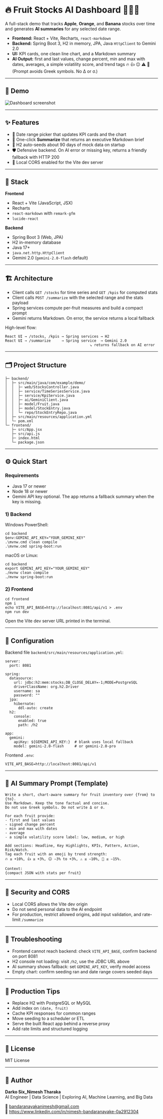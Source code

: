 # 🔥 Fruit Stocks AI Dashboard 🍎🍊🍌

A full-stack demo that tracks **Apple**, **Orange**, and **Banana** stocks over time and generates **AI summaries** for any selected date range.

- **Frontend:** React + Vite, Recharts, `react-markdown`
- **Backend:** Spring Boot 3, H2 in memory, JPA, Java `HttpClient` to Gemini 2.0
- **UI:** KPI cards, one clean line chart, and a Markdown summary
- **AI Output:** first and last values, change percent, min and max with dates, averages, a simple volatility score, and trend tags 🔥 👍 😐 ⚠️ 🚨  
  (Prompt avoids Greek symbols. No Δ or σ.)

---

## 📸 Demo

![Dashboard screenshot](https://github.com/user-attachments/assets/59437fe3-88b2-4db3-a54c-9c8024e134b7 "KPI cards, line chart, and AI summary")

---

## ✨ Features

- 🎯 Date range picker that updates KPI cards and the chart  
- 🧠 One-click **Summarize** that returns an executive Markdown brief  
- 🌱 H2 auto-seeds about 90 days of mock data on startup  
- 🛡️ Defensive backend. On AI error or missing key, returns a friendly fallback with HTTP 200  
- 🔗 Local CORS enabled for the Vite dev server

---

## 🧰 Stack

**Frontend**
- React + Vite (JavaScript, JSX)
- Recharts
- `react-markdown` with `remark-gfm`
- `lucide-react`

**Backend**
- Spring Boot 3 (Web, JPA)
- H2 in-memory database
- Java 17+
- `java.net.http.HttpClient`
- Gemini 2.0 (`gemini-2.0-flash` default)

---

## 🏗️ Architecture

- Client calls `GET /stocks` for time series and `GET /kpis` for computed stats  
- Client calls `POST /summarize` with the selected range and the stats payload  
- Spring services compute per-fruit measures and build a compact prompt  
- Gemini returns Markdown. On error, the service returns a local fallback

High-level flow:

    React UI → /stocks, /kpis → Spring services → H2
    React UI → /summarize     → Spring service  → Gemini 2.0
                                           ↘ returns fallback on AI error

---

## 🗂️ Project Structure

    ├─ backend/
    │  ├─ src/main/java/com/example/demo/
    │  │  ├─ web/StocksController.java
    │  │  ├─ service/TimeSeriesService.java
    │  │  ├─ service/KpiService.java
    │  │  ├─ ai/GeminiClient.java
    │  │  ├─ model/Fruit.java
    │  │  ├─ model/StockEntry.java
    │  │  └─ repo/StockEntryRepo.java
    │  ├─ src/main/resources/application.yml
    │  └─ pom.xml
    └─ frontend/
       ├─ src/App.jsx
       ├─ src/api.js
       ├─ index.html
       └─ package.json

---

## ⚙️ Quick Start

### Requirements
- Java 17 or newer  
- Node 18 or newer  
- Gemini API key optional. The app returns a fallback summary when the key is missing.

### 1) Backend

Windows PowerShell:

    cd backend
    $env:GEMINI_API_KEY="YOUR_GEMINI_KEY"
    .\mvnw.cmd clean compile
    .\mvnw.cmd spring-boot:run

macOS or Linux:

    cd backend
    export GEMINI_API_KEY="YOUR_GEMINI_KEY"
    ./mvnw clean compile
    ./mvnw spring-boot:run

### 2) Frontend

    cd frontend
    npm i
    echo VITE_API_BASE=http://localhost:8081/api/v1 > .env
    npm run dev

Open the Vite dev server URL printed in the terminal.

---

## 🧾 Configuration

Backend file `backend/src/main/resources/application.yml`:

    server:
      port: 8081

    spring:
      datasource:
        url: jdbc:h2:mem:stocks;DB_CLOSE_DELAY=-1;MODE=PostgreSQL
        driverClassName: org.h2.Driver
        username: sa
        password: ""
      jpa:
        hibernate:
          ddl-auto: create
      h2:
        console:
          enabled: true
          path: /h2

    app:
      gemini:
        apiKey: ${GEMINI_API_KEY:}  # blank uses local fallback
        model: gemini-2.0-flash     # or gemini-2.0-pro

Frontend `.env`:

    VITE_API_BASE=http://localhost:8081/api/v1

---

## 🧠 AI Summary Prompt (Template)

    Write a short, chart-aware summary for fruit inventory over {from} to {to}.
    Use Markdown. Keep the tone factual and concise.
    Do not use Greek symbols. Do not write Δ or σ.

    For each fruit provide:
    - first and last values
    - signed change percent
    - min and max with dates
    - average
    - a simple volatility score label: low, medium, or high

    Add sections: Headline, Key Highlights, KPIs, Pattern, Action, Risk/Watch.
    Tag each fruit with an emoji by trend strength:
    🔥 ≥ +10%, 👍 ≥ +3%, 😐 −3% to +3%, ⚠️ ≤ −10%, 🚨 ≤ −15%.

    Context:
    {compact JSON with stats per fruit}

---
## 🔐 Security and CORS

- Local CORS allows the Vite dev origin  
- Do not send personal data to the AI endpoint  
- For production, restrict allowed origins, add input validation, and rate-limit `/summarize`

---

## 🐞 Troubleshooting

- Frontend cannot reach backend: check `VITE_API_BASE`, confirm backend on port 8081  
- H2 console not loading: visit `/h2`, use the JDBC URL above  
- AI summary shows fallback: set `GEMINI_API_KEY`, verify model access  
- Empty chart: confirm seeding ran and date range covers seeded days

---

## 🚀 Production Tips

- Replace H2 with PostgreSQL or MySQL  
- Add index on `(date, fruit)`  
- Cache KPI responses for common ranges  
- Move seeding to a scheduler or ETL  
- Serve the built React app behind a reverse proxy  
- Add rate limits and structured logging

---

## 📜 License

MIT License

---

## 👤 Author

**Darko Six_Nimesh Tharaka**  
AI Engineer | Data Science | Exploring AI, Machine Learning, and Big Data

📧 bandaranayakanimesh@gmail.com  
🔗 https://www.linkedin.com/in/nimesh-bandaranayake-0a2912304
